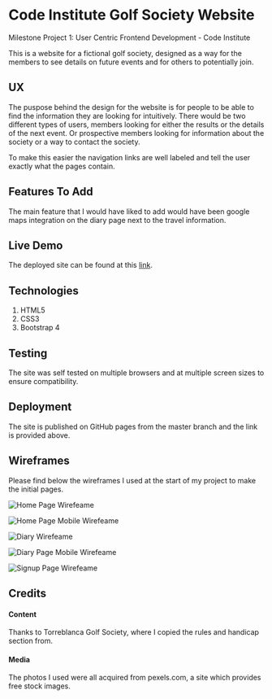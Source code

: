 # Code Institute Golf Society Website

Milestone Project 1: User Centric Frontend Development - Code Institute

This is a website for a fictional golf society, designed as a way for the members to see details on future events and for others to potentially join.

## UX

The puspose behind the design for the website is for people to be able to find the information they are looking for intuitively. There would be two different types of users, members looking for either the results or the details of the next event. Or prospective members looking for information about the society or a way to contact the society.

To make this easier the navigation links are well labeled and tell the user exactly what the pages contain.

## Features To Add

The main feature that I would have liked to add would have been google maps integration on the diary page next to the travel information.

## Live Demo

The deployed site can be found at this [link](https://nickstevens722.github.io/MileStoneProject1/).

## Technologies

1. HTML5
2. CSS3
4. Bootstrap 4

## Testing

The site was self tested on multiple browsers and at multiple screen sizes to ensure compatibility.

## Deployment

The site is published on GitHub pages from the master branch and the link is provided above.

## Wireframes

Please find below the wireframes I used at the start of my project to make the initial pages.

![Home Page Wirefeame](https://i.imgur.com/vGxl9Di.png "Home page wireframe")

![Home Page Mobile Wirefeame](https://i.imgur.com/wXl6iVx.png "Home page mobile wireframe")

![Diary Wirefeame](https://i.imgur.com/UNtss88.png "Diary page wireframe")

![Diary Page Mobile Wirefeame](https://i.imgur.com/UiDs8bg.png "Diary page mobile wireframe")

![Signup Page Wirefeame](https://i.imgur.com/RcvuH8s.png "Signup page wireframe")

## Credits

#### Content

Thanks to Torreblanca Golf Society, where I copied the rules and handicap section from.

#### Media

The photos I used were all acquired from pexels.com, a site which provides free stock images.